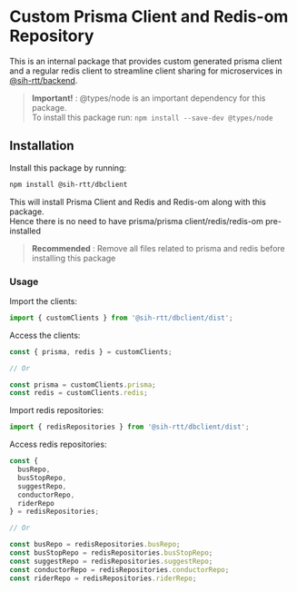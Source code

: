 # Custom Prisma Client and Redis-om Repository

This is an internal package that provides custom generated prisma client and a regular redis client to streamline client sharing for microservices in [@sih-rtt/backend](https://github.com/sih-rtt/backend).

> **Important!** : @types/node is an important dependency for this package.\
> To install this package run:
> ```npm install --save-dev @types/node```

## Installation

Install this package by running:

```bash
npm install @sih-rtt/dbclient
```

This will install Prisma Client and Redis and Redis-om along with this package.\
Hence there is no need to have prisma/prisma client/redis/redis-om pre-installed

> **Recommended** : Remove all files related to prisma and redis before installing this package

### Usage

Import the clients:

```javascript
import { customClients } from '@sih-rtt/dbclient/dist';
```

Access the clients:

```javascript
const { prisma, redis } = customClients;

// Or

const prisma = customClients.prisma;
const redis = customClients.redis;
```

Import redis repositories:

```javascript
import { redisRepositories } from '@sih-rtt/dbclient/dist';
```

Access redis repositories:

```javascript
const {
  busRepo,
  busStopRepo,
  suggestRepo,
  conductorRepo,
  riderRepo
} = redisRepositories;

// Or

const busRepo = redisRepositories.busRepo;
const busStopRepo = redisRepositories.busStopRepo;
const suggestRepo = redisRepositories.suggestRepo;
const conductorRepo = redisRepositories.conductorRepo;
const riderRepo = redisRepositories.riderRepo;

```

